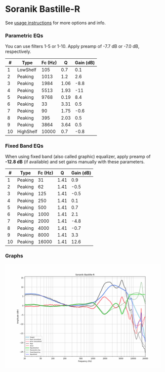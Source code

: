 # Soranik Bastille-R
See [usage instructions](https://github.com/jaakkopasanen/AutoEq#usage) for more options and info.

### Parametric EQs
You can use filters 1-5 or 1-10. Apply preamp of -7.7 dB or -7.0 dB, respectively.

|   # | Type      |   Fc (Hz) |    Q |   Gain (dB) |
|-----|-----------|-----------|------|-------------|
|   1 | LowShelf  |       105 | 0.7  |         0.1 |
|   2 | Peaking   |      1013 | 1.2  |         2.6 |
|   3 | Peaking   |      1984 | 1.06 |        -8.8 |
|   4 | Peaking   |      5513 | 1.93 |       -11   |
|   5 | Peaking   |      9768 | 0.19 |         8.4 |
|   6 | Peaking   |        33 | 3.31 |         0.5 |
|   7 | Peaking   |        90 | 1.75 |        -0.6 |
|   8 | Peaking   |       395 | 2.03 |         0.5 |
|   9 | Peaking   |      3864 | 3.64 |         0.5 |
|  10 | HighShelf |     10000 | 0.7  |        -0.8 |

### Fixed Band EQs
When using fixed band (also called graphic) equalizer, apply preamp of **-12.8 dB** (if available) and set gains manually with these parameters.

|   # | Type    |   Fc (Hz) |    Q |   Gain (dB) |
|-----|---------|-----------|------|-------------|
|   1 | Peaking |        31 | 1.41 |         0.9 |
|   2 | Peaking |        62 | 1.41 |        -0.5 |
|   3 | Peaking |       125 | 1.41 |        -0.5 |
|   4 | Peaking |       250 | 1.41 |         0.1 |
|   5 | Peaking |       500 | 1.41 |         0.7 |
|   6 | Peaking |      1000 | 1.41 |         2.1 |
|   7 | Peaking |      2000 | 1.41 |        -4.8 |
|   8 | Peaking |      4000 | 1.41 |        -0.7 |
|   9 | Peaking |      8000 | 1.41 |         3.3 |
|  10 | Peaking |     16000 | 1.41 |        12.6 |

### Graphs
![](./Soranik%20Bastille-R.png)
